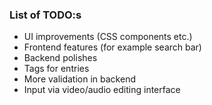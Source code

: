### List of TODO:s

- UI improvements (CSS components etc.)
- Frontend features (for example search bar)
- Backend polishes
- Tags for entries
- More validation in backend
- Input via video/audio editing interface
